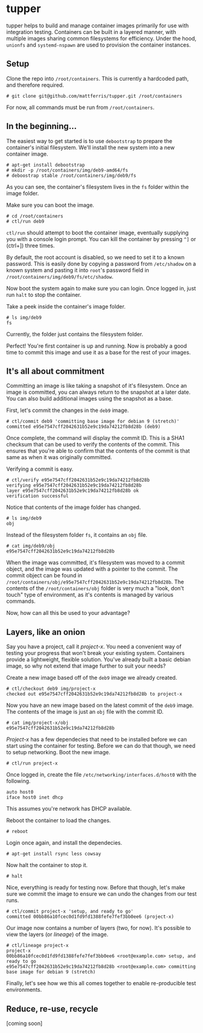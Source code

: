tupper
======

tupper helps to build and manage container images primarily for use with
integration testing. Containers can be built in a layered manner, with multiple
images sharing common filesystems for efficiency. Under the hood, `unionfs` and
`systemd-nspawn` are used to provision the container instances.

Setup
-----

Clone the repo into `/root/containers`. This is currently a hardcoded path, and
therefore required.

```
# git clone git@github.com/mattferris/tupper.git /root/containers
```

For now, all commands must be run from `/root/containers`.

In the beginning...
-------------------

The easiest way to get started is to use `debootstrap` to prepare the container's
initial filesystem. We'll install the new system into a new container image.

```
# apt-get install debootstrap
# mkdir -p /root/containers/img/deb9-amd64/fs
# deboostrap stable /root/containers/img/deb9/fs
```

As you can see, the container's filesystem lives in the `fs` folder within the
image folder.

Make sure you can boot the image.

```
# cd /root/containers
# ctl/run deb9
```

`ctl/run` should attempt to boot the container image, eventually supplying you
with a console login prompt. You can kill the container by pressing `^]` or
(ctrl+]) three times.

By default, the root account is disabled, so we need to set it to a known
password. This is easily done by copying a password from `/etc/shadow` on a
known system and pasting it into `root`'s password field in `/root/containers/img/deb9/fs/etc/shadow`.

Now boot the system again to make sure you can login. Once logged in, just run
`halt` to stop the container.

Take a peek inside the container's image folder.

```
# ls img/deb9
fs
```

Currently, the folder just contains the filesystem folder.

Perfect! You're first container is up and running. Now is probably a good time
to commit this image and use it as a base for the rest of your images.

It's all about commitment
-------------------------

Committing an image is like taking a snapshot of it's filesystem. Once an image
is committed, you can always return to the snapshot at a later date. You can
also build additional images using the snapshot as a base.

First, let's commit the changes in the `deb9` image.

```
# ctl/commit deb9 'committing base image for debian 9 (stretch)'
committed e95e7547cff2042631b52e9c19da74212fb8d28b (deb9)
```

Once complete, the command will display the commit ID. This is a SHA1 checksum
that can be used to verify the contents of the commit. This ensures that you're
able to confirm that the contents of the commit is that same as when it was
originally committed.

Verifying a commit is easy.

```
# ctl/verify e95e7547cff2042631b52e9c19da74212fb8d28b
verifying e95e7547cff2042631b52e9c19da74212fb8d28b
layer e95e7547cff2042631b52e9c19da74212fb8d28b ok
verification successful
```

Notice that contents of the image folder has changed.

```
# ls img/deb9
obj
```

Instead of the filesystem folder `fs`, it contains an `obj` file.

```
# cat img/deb9/obj
e95e7547cff2042631b52e9c19da74212fb8d28b
```

When the image was committed, it's filesystem was moved to a commit object, and
the image was updated with a pointer to the commit. The commit object can be
found in `/root/containers/obj/e95e7547cff2042631b52e9c19da74212fb8d28b`. The
contents of the `/root/containers/obj` folder is very much a "look, don't touch"
type of environment, as it's contents is managed by various commands.

Now, how can all this be used to your advantage?

Layers, like an onion
---------------------

Say you have a project, call it *project-x*. You need a convenient way of
testing your progress that won't break your existing system. Containers provide
a lightweight, flexible solution. You've already built a basic debian image, so
why not extend that image further to suit your needs?

Create a new image based off of the `deb9` image we already created.

```
# ctl/checkout deb9 img/project-x
checked out e95e7547cff2042631b52e9c19da74212fb8d28b to project-x
```

Now you have an new image based on the latest commit of the `deb9` image. The
contents of the image is just an `obj` file with the commit ID.

```
# cat img/project-x/obj
e95e7547cff2042631b52e9c19da74212fb8d28b
```

*Project-x* has a few dependecies that need to be installed before we can start
using the container for testing. Before we can do that though, we need to setup
networking. Boot the new image.

```
# ctl/run project-x
```

Once logged in, create the file `/etc/networking/interfaces.d/host0` with the
following.

```
auto host0
iface host0 inet dhcp
```

This assumes you're network has DHCP available.

Reboot the container to load the changes.

```
# reboot
```

Login once again, and install the dependecies.

```
# apt-get install rsync less cowsay
```

Now halt the container to stop it.

```
# halt
```

Nice, everything is ready for testing now. Before that though, let's make sure
we commit the image to ensure we can undo the changes from our test runs.

```
# ctl/commit project-x 'setup, and ready to go'
committed 00bb86a10fcec0d1fd9fd1388fefe7fef3bb0ee6 (project-x)
```

Our image now contains a number of layers (two, for now). It's possible to view
the layers (or *lineage*) of the image.

```
# ctl/lineage project-x
project-x
00bb86a10fcec0d1fd9fd1388fefe7fef3bb0ee6 <root@example.com> setup, and ready to go
e95e7547cff2042631b52e9c19da74212fb8d28b <root@example.com> committing base image for debian 9 (stretch)
```

Finally, let's see how we this all comes together to enable re-producible test
environments.

Reduce, re-use, recycle
-----------------------

[coming soon]
